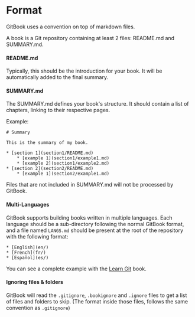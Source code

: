 # Format

GitBook uses a convention on top of markdown files.

A book is a Git repository containing at least 2 files: README.md and SUMMARY.md.

#### README.md

Typically, this should be the introduction for your book. It will be automatically added to the final summary.

#### SUMMARY.md

The SUMMARY.md defines your book's structure. It should contain a list of chapters, linking to their respective pages.

Example:

```
# Summary

This is the summary of my book.

* [section 1](section1/README.md)
    * [example 1](section1/example1.md)
    * [example 2](section1/example2.md)
* [section 2](section2/README.md)
    * [example 1](section2/example1.md)
```

Files that are not included in SUMMARY.md will not be processed by GitBook.


#### Multi-Languages

GitBook supports building books written in multiple languages. Each language should be a sub-directory following the normal GitBook format, and a file named `LANGS.md` should be present at the root of the repository with the following format:

```
* [English](en/)
* [French](fr/)
* [Español](es/)
```

You can see a complete example with the [Learn Git](https://github.com/GitbookIO/git) book.

#### Ignoring files & folders

GitBook will read the `.gitignore`, `.bookignore` and `.ignore` files to get a list of files and folders to skip. (The format inside those files, follows the same convention as `.gitignore`)
